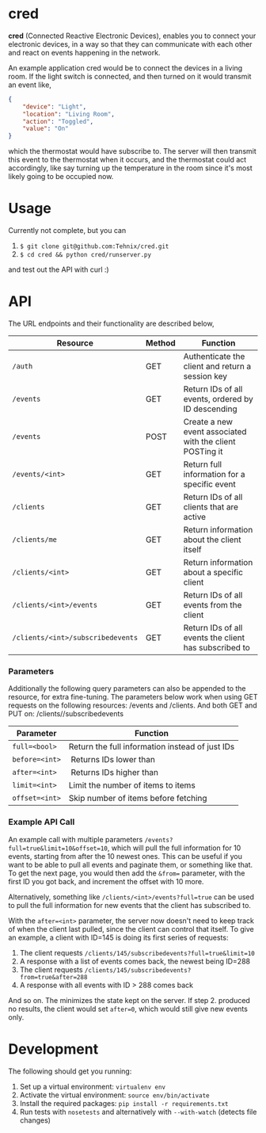 cred
====
**cred** (Connected Reactive Electronic Devices), enables you to connect your
electronic devices, in a way so that they can communicate with each other
and react on events happening in the network.


An example application cred would be to connect the devices in a living room. If the light switch is connected, and then turned on it would transmit an event like,

```JSON
{
    "device": "Light",
    "location": "Living Room",
    "action": "Toggled",
    "value": "On"
}
```

which the thermostat would have subscribe to. The server will then transmit this event to the thermostat when it occurs, and the thermostat could act accordingly, like say turning up the temperature in the room since it's most likely going to be occupied now.

Usage
=====
Currently not complete, but you can

1. `$ git clone git@github.com:Tehnix/cred.git`
2. `$ cd cred && python cred/runserver.py`

and test out the API with curl :)


API
=====
The URL endpoints and their functionality are described below,

| Resource                        | Method | Function  |
|---------------------------------|--------|-----------|
| `/auth`                           | GET    | Authenticate the client and return a session key |
| `/events`                         | GET    | Return IDs of all events, ordered by ID descending |
| `/events`                         | POST   | Create a new event associated with the client POSTing it |
| `/events/<int>`                   | GET    | Return full information for a specific event |
| `/clients`                        | GET    | Return IDs of all clients that are active |
| `/clients/me`                     | GET    | Return information about the client itself |
| `/clients/<int>`                  | GET    | Return information about a specific client |
| `/clients/<int>/events`           | GET    | Return IDs of all events from the client  |
| `/clients/<int>/subscribedevents` | GET    | Return IDs of all events the client has subscribed to |


### Parameters

Additionally the following query parameters can also be appended to the
resource, for extra fine-tuning. The parameters below work when using GET
requests on the following resources: /events and /clients. And both GET and PUT
on: /clients/<int>/subscribedevents

| Parameter      | Function                                           |
|----------------|----------------------------------------------------|
| `full=<bool>`  | Return the full information instead of just IDs    |
| `before=<int>` | Returns IDs lower than <int>                       |
| `after=<int>`  | Returns IDs higher than <int>                      |
| `limit=<int>`  | Limit the number of items to <int> items           |
| `offset=<int>` | Skip <int> number of items before fetching         |


### Example API Call

An example call with multiple parameters `/events?full=true&limit=10&offset=10`,
which will pull the full information for 10 events, starting from after the 10
newest ones. This can be useful if you want to be able to pull all events and
paginate them, or something like that. To get the next page, you would then add
the `&from=` parameter, with the first ID you got back, and increment the offset
with 10 more.

Alternatively, something like `/clients/<int>/events?full=true` can be used to
pull the full information for new events that the client has subscribed to.

With the `after=<int>` parameter, the server now doesn't need to keep track of
when the client last pulled, since the client can control that itself. To give
an example, a client with ID=145 is doing its first series of requests:

1. The client requests `/clients/145/subscribedevents?full=true&limit=10`
2. A response with a list of events comes back, the newest being ID=288
3. The client requests `/clients/145/subscribedevents?from=true&after=288`
4. A response with all events with ID > 288 comes back

And so on. The minimizes the state kept on the server. If step 2. produced no
results, the client would set `after=0`, which would still give new events only.


Development
=====
The following should get you running:

1. Set up a virtual environment: `virtualenv env`
2. Activate the virtual environment: `source env/bin/activate`
3. Install the required packages: `pip install -r requirements.txt`
4. Run tests with `nosetests` and alternatively with `--with-watch` (detects file changes)
